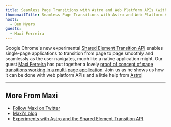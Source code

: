 ```yaml
---
title: Seamless Page Transitions with Astro and Web Platform APIs (with Maxi Ferreira)
thumbnailTitle: Seamless Page Transitions with Astro and Web Platform APIs
hosts:
  - Ben Myers
guests:
  - Maxi Ferreira
---
```


Google Chrome's new experimental [Shared Element Transition API](https://developer.chrome.com/blog/shared-element-transitions-for-spas/) enables single-page applications to transition from page to page smoothly and seamlessly as the user navigates, much like a native application might. Our guest [Maxi Ferreira](https://twitter.com/charca) has put together a lovely [proof of concept of page transitions working in a multi-page application](https://twitter.com/charca/status/1561830946462384128). Join us as he shows us how it can be done with web platform APIs and a little help from [Astro](https://astro.build/)!

---

## More From Maxi

- [Follow Maxi on Twitter](https://twitter.com/charca)
- [Maxi's blog](https://www.maxiferreira.com/)
- [Experiments with Astro and the Shared Element Transition API](https://www.maxiferreira.com/blog/astro-page-transitions/)